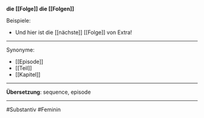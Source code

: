 **die [[Folge]]**
**die [[Folgen]]**

Beispiele:
- Und hier ist die [[nächste]] [[Folge]] von Extra!

---

Synonyme:
- [[Episode]]
- [[Teil]]
- [[Kapitel]]

---

**Übersetzung**:
sequence, episode

---

#Substantiv
#Feminin